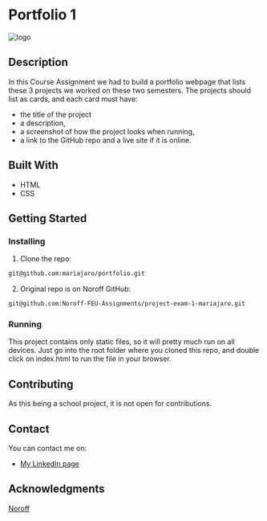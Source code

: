 # Portfolio 1

![logo](images/tu)


## Description

In this Course Assignment we had to build a portfolio webpage that lists these 3 projects we worked on these two semesters. The projects should list as cards, and each card must have:

- the title of the project
- a description,
- a screenshot of how the project looks when running,
- a link to the GitHub repo and a live site if it is online.

## Built With

- HTML
- CSS

## Getting Started

### Installing 

1. Clone the repo:

```bash
git@github.com:mariajaro/portfolio.git
```

2. Original repo is on Noroff GitHub:

```bash
git@github.com:Noroff-FEU-Assignments/project-exam-1-mariajaro.git
```

### Running

This project contains only static files, so it will pretty much run on all devices. Just go into the root folder where you cloned this repo, and double click on index.html to run the file in your browser.

## Contributing

As this being a school project, it is not open for contributions.

## Contact

You can contact me on:
- [My LinkedIn page](https://www.linkedin.com/in/maria-jaroszewska-94a63b241/)


## Acknowledgments

[Noroff](https://www.noroff.no/en)
